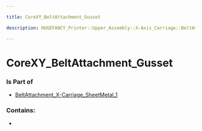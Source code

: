 ```yaml
---

title: CoreXY_BeltAttachment_Gusset

description: HUGEFANCY_Printer::Upper_Assembly::X-Axis_Carriage::BeltAttachments::BeltAttachment_X-Carriage_SheetMetal_1::CoreXY_BeltAttachment_Gusset

---
```

# CoreXY_BeltAttachment_Gusset
<script>
    var geoarray = '{"CoreXY_BeltAttachment_Gusset": {}}';
</script>
<script>
    var basepath = '/assets/HUGEFANCY_Printer/Upper_Assembly/X-Axis_Carriage/BeltAttachments/BeltAttachment_X-Carriage_SheetMetal_1/';
</script>
<link rel="stylesheet" href="/css/container.css">

<div id="container"></div>

<!-- these are the required scripts for the three.js scene -->
<script src="/lib/three.min.js"></script>
<script src="/lib/OrbitControls.js"></script>
<script src="/lib/RectAreaLightUniformsLib.js"></script>
<!-- this is your app's lib file -->
<script src="/lib/triceratops_app.js"></script>
### Is Part of
- [BeltAttachment_X-Carriage_SheetMetal_1](../BeltAttachment_X-Carriage_SheetMetal_1)  

### Contains:
- [](./CoreXY_BeltAttachment_Gusset/)

